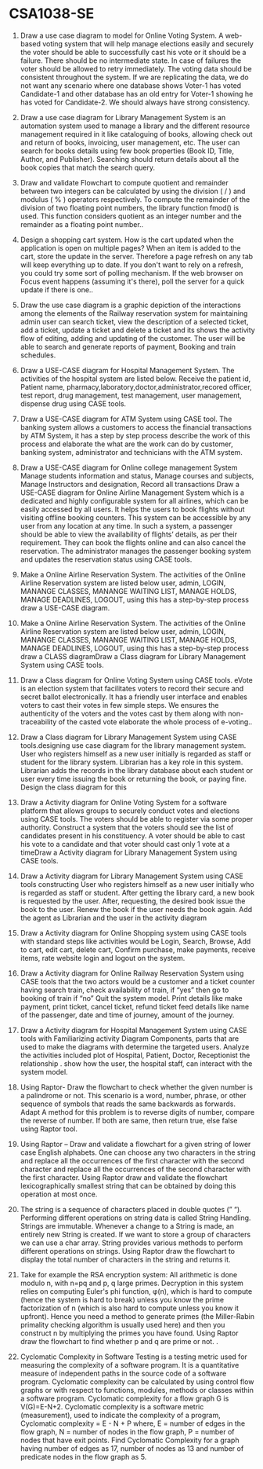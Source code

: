 # CSA1038-SE

1.	Draw a use case diagram to model for Online Voting System. A web-based voting system that will help manage elections easily and securely the voter should be able to successfully cast his vote or it should be a failure. There should be no intermediate state. In case of failures the voter should be allowed to retry immediately. The voting data should be consistent throughout the system. If we are replicating the data, we do not want any scenario where one database shows Voter-1 has voted Candidate-1 and other database has an old entry for Voter-1 showing he has voted for Candidate-2. We should always have strong consistency.
2.	Draw a use case diagram for Library Management System is an automation system used to manage a library and the different resource management required in it like cataloguing of books, allowing check out and return of books, invoicing, user management, etc. The user can search for books details using few book properties (Book ID, Title, Author, and Publisher). Searching should return details about all the book copies that match the search query.
3.	Draw and validate Flowchart to compute quotient and remainder between two integers can be calculated by using the division ( / ) and modulus ( % ) operators respectively. To compute the remainder of the division of two floating point numbers, the library function fmod() is used. This function considers quotient as an integer number and the remainder as a floating point number..
4.	Design a shopping cart system. How is the cart updated when the application is open on multiple pages? When an item is added to the cart, store the update in the server. Therefore a page refresh on any tab will keep everything up to date. If you don't want to rely on a refresh, you could try some sort of polling mechanism. If the web browser on Focus event happens (assuming it's there), poll the server for a quick update if there is one..
5.	Draw the use case diagram is a graphic depiction of the interactions among the elements of the Railway reservation system for maintaining admin user can search ticket, view the description of a selected ticket, add a ticket, update a ticket and delete a ticket and its shows the activity flow of editing, adding and updating of the customer. The user will be able to search and generate reports of payment, Booking and train schedules.
6.	Draw a USE-CASE diagram for Hospital Management System. The activities of the hospital system are listed below. Receive the patient id, Patient name, pharmacy,laboratory,doctor,administrator,recored officer, test report, drug management, test management, user management, dispense drug using CASE tools.
7.	Draw a USE-CASE diagram for ATM System using CASE tool. The banking system allows a customers to access the financial transactions by ATM System, it has a step by step process describe the work of this process and elaborate the what are the work can do by customer, banking system, administrator and technicians with the ATM system.
8.	Draw a USE-CASE diagram for Online college management System Manage students information and status, Manage courses and subjects, Manage Instructors and designation, Record all transactions Draw a USE-CASE diagram for Online Airline Management System which is a dedicated and highly configurable system for all airlines, which can be easily accessed by all users. It helps the users to book flights without visiting offline booking counters. This system can be accessible by any user from any location at any time. In such a system, a passenger should be able to view the availability of flights’ details, as per their requirement. They can book the flights online and can also cancel the reservation. The administrator manages the passenger booking system and updates the reservation status using CASE tools.
9.	Make a Online Airline Reservation System. The activities of the Online Airline Reservation system are listed below user, admin, LOGIN, MANANGE CLASSES, MANANGE WAITING LIST, MANAGE HOLDS, MANAGE DEADLINES, LOGOUT, using this has a step-by-step process draw a USE-CASE diagram.
10.	Make a Online Airline Reservation System. The activities of the Online Airline Reservation system are listed below user, admin, LOGIN, MANANGE CLASSES, MANANGE WAITING LIST, MANAGE HOLDS, MANAGE DEADLINES, LOGOUT, using this has a step-by-step process draw a CLASS diagramDraw a Class diagram for Library Management System using CASE tools.
11.	Draw a Class diagram for Online Voting System using CASE tools. eVote is an election system that facilitates voters to record their secure and secret ballot electronically. It has a friendly user interface and enables voters to cast their votes in few simple steps. We ensures the authenticity of the voters and the votes cast by them along with non-traceability of the casted vote elaborate the whole process of e-voting..
12.	Draw a Class diagram for Library Management System using CASE tools.designing use case diagram for the library management system. User who registers himself as a new user initially is regarded as staff or student for the library system. Librarian has a key role in this system. Librarian adds the records in the library database about each student or user every time issuing the book or returning the book, or paying fine. Design the class diagram for this
13.	Draw a Activity diagram for Online Voting System for a software platform that allows groups to securely conduct votes and elections using CASE tools. The voters should be able to register via some proper authority. Construct a system that the voters should see the list of candidates present in his constituency. A voter should be able to cast his vote to a candidate and that voter should cast only 1 vote at a timeDraw a Activity diagram for Library Management System using CASE tools.
14.	Draw a Activity diagram for Library Management System using CASE tools constructing User who registers himself as a new user initially who is regarded as staff or student. After getting the library card, a new book is requested by the user. After, requesting, the desired book issue the book to the user. Renew the book if the user needs the book again. Add the agent as Librarian and the user in the activity diagram
15.	Draw a Activity diagram for Online Shopping system using CASE tools with standard steps like activities would be Login, Search, Browse, Add to cart, edit cart, delete cart, Confirm purchase, make payments, receive items, rate website login and  logout on the system.
16.	Draw a Activity diagram for Online Railway Reservation System using CASE tools that the two actors would be a customer and a ticket counter having search train, check availability of  train, if “yes” then go to  booking of train if “no” Quit the system model. Print details like make payment, print ticket, cancel ticket, refund ticket feed details like name of the passenger, date and time of journey, amount of the journey.
17.	Draw a Activity diagram for Hospital Management System using CASE tools with Familiarizing activity Diagram Components, parts that are used to make the diagrams with determine the targeted users. Analyze the activities included plot of Hospital, Patient, Doctor, Receptionist the relationship . show how the user, the hospital staff, can interact with the system model.
18.	Using Raptor- Draw the flowchart to check whether the given number is a palindrome or not. This scenario is a word, number, phrase, or other sequence of symbols that reads the same backwards as forwards. Adapt A method for this problem is to reverse digits of number, compare the reverse of number. If both are same, then return true, else false using Raptor tool.
19.	Using Raptor – Draw and validate a  flowchart for a given string of lower case English alphabets. One can choose any two characters in the string and replace all the occurrences of the first character with the second character and replace all the occurrences of the second character with the first character. Using Raptor draw and validate the flowchart lexicographically smallest string that can be obtained by doing this operation at most once.
20.	The string is a sequence of characters placed in double quotes (” “). Performing different operations on string data is called String Handling. Strings are immutable. Whenever a change to a String is made, an entirely new String is created. If we want to store a group of characters we can use a char array. String provides various methods to perform different operations on strings.  Using Raptor draw the flowchart to display the total number of characters in the string and returns it. 

21.	Take for example the RSA encryption system: All arithmetic is done modulo n, with n=pq and p, q large primes. Decryption in this system relies on computing Euler's phi function, φ(n), which is hard to compute (hence the system is hard to break) unless you know the prime factorization of n (which is also hard to compute unless you know it upfront). Hence you need a method to generate primes (the Miller-Rabin primality checking algorithm is usually used here) and then you construct n by multiplying the primes you have found. Using Raptor draw the flowchart to find whether p and q are prime or not.
.
22.	Cyclomatic Complexity in Software Testing is a testing metric used for measuring the complexity of a software program. It is a quantitative measure of independent paths in the source code of a software program. Cyclomatic complexity can be calculated by using control flow graphs or with respect to functions, modules, methods or classes within a software program. Cyclomatic complexity for a flow graph G is V(G)=E-N+2.  Cyclomatic complexity is a software metric (measurement), used to indicate the complexity of a program, Cyclomatic complexity = E - N + P where,   E = number of edges in the flow graph, N = number of nodes in the flow graph, P = number of nodes that have exit points. Find Cyclomatic Complexity for a graph having number of edges as 17, number of nodes as 13 and number of predicate nodes in the flow graph as 5.
